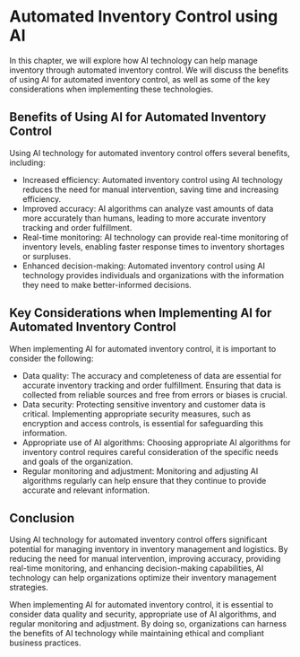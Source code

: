 Automated Inventory Control using AI
===========================================================================

In this chapter, we will explore how AI technology can help manage inventory through automated inventory control. We will discuss the benefits of using AI for automated inventory control, as well as some of the key considerations when implementing these technologies.

Benefits of Using AI for Automated Inventory Control
----------------------------------------------------

Using AI technology for automated inventory control offers several benefits, including:

* Increased efficiency: Automated inventory control using AI technology reduces the need for manual intervention, saving time and increasing efficiency.
* Improved accuracy: AI algorithms can analyze vast amounts of data more accurately than humans, leading to more accurate inventory tracking and order fulfillment.
* Real-time monitoring: AI technology can provide real-time monitoring of inventory levels, enabling faster response times to inventory shortages or surpluses.
* Enhanced decision-making: Automated inventory control using AI technology provides individuals and organizations with the information they need to make better-informed decisions.

Key Considerations when Implementing AI for Automated Inventory Control
-----------------------------------------------------------------------

When implementing AI for automated inventory control, it is important to consider the following:

* Data quality: The accuracy and completeness of data are essential for accurate inventory tracking and order fulfillment. Ensuring that data is collected from reliable sources and free from errors or biases is crucial.
* Data security: Protecting sensitive inventory and customer data is critical. Implementing appropriate security measures, such as encryption and access controls, is essential for safeguarding this information.
* Appropriate use of AI algorithms: Choosing appropriate AI algorithms for inventory control requires careful consideration of the specific needs and goals of the organization.
* Regular monitoring and adjustment: Monitoring and adjusting AI algorithms regularly can help ensure that they continue to provide accurate and relevant information.

Conclusion
----------

Using AI technology for automated inventory control offers significant potential for managing inventory in inventory management and logistics. By reducing the need for manual intervention, improving accuracy, providing real-time monitoring, and enhancing decision-making capabilities, AI technology can help organizations optimize their inventory management strategies.

When implementing AI for automated inventory control, it is essential to consider data quality and security, appropriate use of AI algorithms, and regular monitoring and adjustment. By doing so, organizations can harness the benefits of AI technology while maintaining ethical and compliant business practices.
